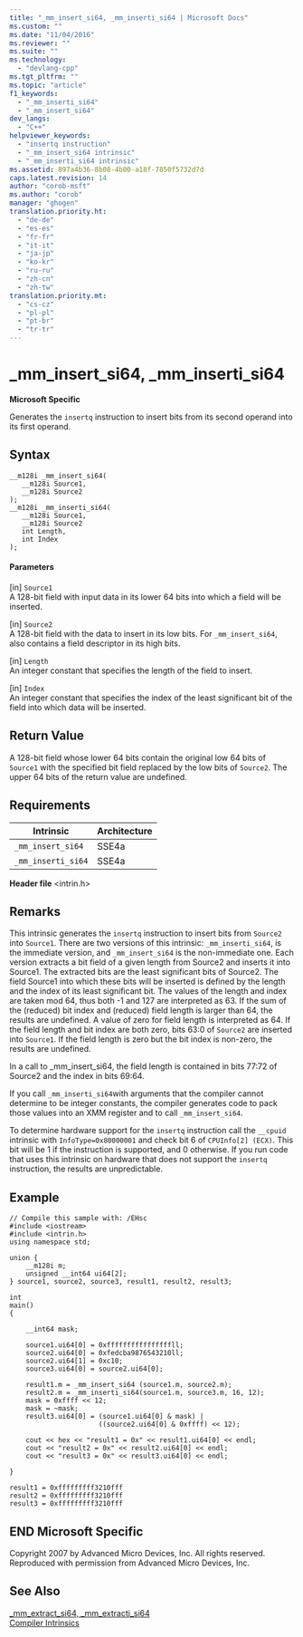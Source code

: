 ```yaml
---
title: "_mm_insert_si64, _mm_inserti_si64 | Microsoft Docs"
ms.custom: ""
ms.date: "11/04/2016"
ms.reviewer: ""
ms.suite: ""
ms.technology: 
  - "devlang-cpp"
ms.tgt_pltfrm: ""
ms.topic: "article"
f1_keywords: 
  - "_mm_inserti_si64"
  - "_mm_insert_si64"
dev_langs: 
  - "C++"
helpviewer_keywords: 
  - "insertq instruction"
  - "_mm_insert_si64 intrinsic"
  - "_mm_inserti_si64 intrinsic"
ms.assetid: 897a4b36-8b08-4b00-a18f-7850f5732d7d
caps.latest.revision: 14
author: "corob-msft"
ms.author: "corob"
manager: "ghogen"
translation.priority.ht: 
  - "de-de"
  - "es-es"
  - "fr-fr"
  - "it-it"
  - "ja-jp"
  - "ko-kr"
  - "ru-ru"
  - "zh-cn"
  - "zh-tw"
translation.priority.mt: 
  - "cs-cz"
  - "pl-pl"
  - "pt-br"
  - "tr-tr"
---
```

# _mm_insert_si64, _mm_inserti_si64
**Microsoft Specific**  
  
 Generates the `insertq` instruction to insert bits from its second operand into its first operand.  
  
## Syntax  
  
```  
__m128i _mm_insert_si64(  
   __m128i Source1,  
   __m128i Source2  
);  
__m128i _mm_inserti_si64(  
   __m128i Source1,  
   __m128i Source2  
   int Length,  
   int Index  
);  
```  
  
#### Parameters  
 [in] `Source1`  
 A 128-bit field with input data in its lower 64 bits into which a field will be inserted.  
  
 [in]  `Source2`  
 A 128-bit field with the data to insert in its low bits.  For `_mm_insert_si64`, also contains a field descriptor in its high bits.  
  
 [in]  `Length`  
 An integer constant that specifies the length of the field to insert.  
  
 [in]  `Index`  
 An integer constant that specifies the index of the least significant bit of the field into which data will be inserted.  
  
## Return Value  
 A 128-bit field whose lower 64 bits contain the original low 64 bits of `Source1` with the specified bit field replaced by the low bits of `Source2`. The upper 64 bits of the return value are undefined.  
  
## Requirements  
  
|Intrinsic|Architecture|  
|---------------|------------------|  
|`_mm_insert_si64`|SSE4a|  
|`_mm_inserti_si64`|SSE4a|  
  
 **Header file** \<intrin.h>  
  
## Remarks  
 This intrinsic generates the `insertq` instruction to insert bits from `Source2` into `Source1`. There are two versions of this intrinsic: `_mm_inserti_si64`, is the immediate version, and `_mm_insert_si64` is the non-immediate one.  Each version extracts a bit field of a given length from Source2 and inserts it into Source1.  The extracted bits are the least significant bits of Source2.  The field Source1 into which these bits will be inserted is defined by the length and the index of its least significant bit.  The values of the length and index are taken mod 64, thus both -1 and 127 are interpreted as 63. If the sum of the (reduced) bit index and (reduced) field length is larger than 64, the results are undefined. A value of zero for field length is interpreted as 64.  If the field length and bit index are both zero, bits 63:0 of `Source2` are inserted into `Source1`.  If the field length is zero but the bit index is non-zero, the results are undefined.  
  
 In a call to _mm_insert_si64, the field length is contained in bits 77:72 of Source2 and the index in bits 69:64.  
  
 If you call `_mm_inserti_si64`with arguments that the compiler cannot determine to be integer constants, the compiler generates code to pack those values into an XMM register and to call `_mm_insert_si64`.  
  
 To determine hardware support for the `insertq` instruction call the `__cpuid` intrinsic with `InfoType=0x80000001` and check bit 6 of `CPUInfo[2] (ECX)`. This bit will be 1 if the instruction is supported, and 0 otherwise. If you run code that uses this intrinsic on hardware that does not support the `insertq` instruction, the results are unpredictable.  
  
## Example  
  
```  
// Compile this sample with: /EHsc  
#include <iostream>  
#include <intrin.h>  
using namespace std;  
  
union {  
    __m128i m;  
    unsigned __int64 ui64[2];  
} source1, source2, source3, result1, result2, result3;  
  
int  
main()  
{  
  
    __int64 mask;  
  
    source1.ui64[0] = 0xffffffffffffffffll;  
    source2.ui64[0] = 0xfedcba9876543210ll;  
    source2.ui64[1] = 0xc10;  
    source3.ui64[0] = source2.ui64[0];  
  
    result1.m = _mm_insert_si64 (source1.m, source2.m);  
    result2.m = _mm_inserti_si64(source1.m, source3.m, 16, 12);  
    mask = 0xffff << 12;  
    mask = ~mask;  
    result3.ui64[0] = (source1.ui64[0] & mask) |  
                      ((source2.ui64[0] & 0xffff) << 12);  
  
    cout << hex << "result1 = 0x" << result1.ui64[0] << endl;  
    cout << "result2 = 0x" << result2.ui64[0] << endl;  
    cout << "result3 = 0x" << result3.ui64[0] << endl;  
  
}  
```  
  
```Output  
result1 = 0xfffffffff3210fff  
result2 = 0xfffffffff3210fff  
result3 = 0xfffffffff3210fff  
```  
  
## END Microsoft Specific  
 Copyright 2007 by Advanced Micro Devices, Inc. All rights reserved. Reproduced with permission from Advanced Micro Devices, Inc.  
  
## See Also  
 [_mm_extract_si64, _mm_extracti_si64](../intrinsics/mm-extract-si64-mm-extracti-si64.md)   
 [Compiler Intrinsics](../intrinsics/compiler-intrinsics.md)